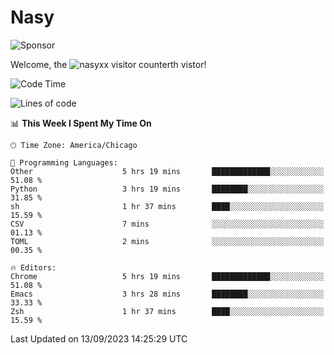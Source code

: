 # Nasy

<!--
<p align="center">
<img height="200" src="https://github-readme-stats.vercel.app/api?username=nasyxx&count_private=true&show_icons=true&theme=dracula&include_all_commits=true"/>
<img height="200" src="https://github-readme-stats.vercel.app/api/top-langs/?username=nasyxx&theme=dracula&hide=html,jupyter+notebook&count_private=true&show_icons=true"/>
</p>

  
----------------
-->

![Sponsor](https://img.shields.io/static/v1.svg?label=Sponsor&message=%E2%9D%A4&logo=GitHub&style=flat&color=pink)
 
Welcome, the ![nasyxx visitor counter](https://count.getloli.com/get/@nasyxx?theme=rule34)th vistor!
 
<!--START_SECTION:waka-->
![Code Time](http://img.shields.io/badge/Code%20Time-3%2C683%20hrs%2056%20mins-blue)

![Lines of code](https://img.shields.io/badge/From%20Hello%20World%20I%27ve%20Written-6.3%20million%20lines%20of%20code-blue)

📊 **This Week I Spent My Time On** 

```text
🕑︎ Time Zone: America/Chicago

💬 Programming Languages: 
Other                    5 hrs 19 mins       █████████████░░░░░░░░░░░░   51.08 % 
Python                   3 hrs 19 mins       ████████░░░░░░░░░░░░░░░░░   31.85 % 
sh                       1 hr 37 mins        ████░░░░░░░░░░░░░░░░░░░░░   15.59 % 
CSV                      7 mins              ░░░░░░░░░░░░░░░░░░░░░░░░░   01.13 % 
TOML                     2 mins              ░░░░░░░░░░░░░░░░░░░░░░░░░   00.35 % 

🔥 Editors: 
Chrome                   5 hrs 19 mins       █████████████░░░░░░░░░░░░   51.08 % 
Emacs                    3 hrs 28 mins       ████████░░░░░░░░░░░░░░░░░   33.33 % 
Zsh                      1 hr 37 mins        ████░░░░░░░░░░░░░░░░░░░░░   15.59 % 
```


 Last Updated on 13/09/2023 14:25:29 UTC
<!--END_SECTION:waka-->

<!-- ![visitors](https://visitor-badge.laobi.icu/badge?page_id=nasyxx.nasyxx) -->
